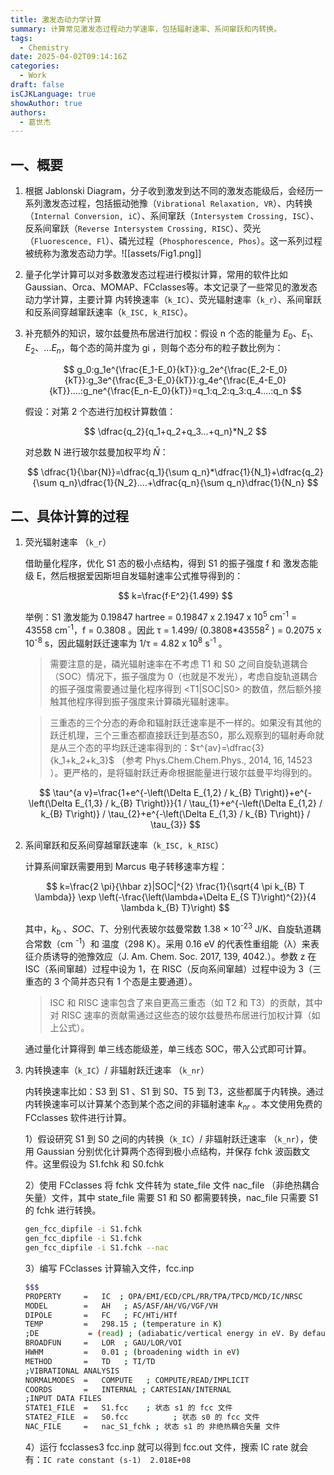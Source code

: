 ```yaml
---
title: 激发态动力学计算
summary: 计算常见激发态过程动力学速率，包括辐射速率、系间窜跃和内转换。
tags:
  - Chemistry
date: 2025-04-02T09:14:16Z
categories:
  - Work
draft: false
isCJKLanguage: true
showAuthor: true
authors:
  - 葛世杰
---
```


## 一、概要

1. 根据 Jablonski Diagram，分子收到激发到达不同的激发态能级后，会经历一系列激发态过程，包括振动弛豫（`Vibrational Relaxation, VR`）、内转换（`Internal Conversion, iC`）、系间窜跃（`Intersystem Crossing, ISC`）、反系间窜跃（`Reverse Intersystem Crossing, RISC`）、荧光（`Fluorescence, Fl`）、磷光过程（`Phosphorescence, Phos`）。这一系列过程被统称为激发态动力学。![[assets/Fig1.png]]




2. 量子化学计算可以对多数激发态过程进行模拟计算，常用的软件比如 Gaussian、Orca、MOMAP、FCclasses等。本文记录了一些常见的激发态动力学计算，主要计算 内转换速率（`k_IC`）、荧光辐射速率（`k_r`）、系间窜跃和反系间穿越窜跃速率（`k_ISC, k_RISC`）。

3. 补充额外的知识，玻尔兹曼热布居进行加权：假设 n 个态的能量为 $E_0、E_1、E_2、...E_n$，每个态的简并度为 gi ，则每个态分布的粒子数比例为：

    $$
    g_0:g_1e^{\frac{E_1-E_0}{kT}}:g_2e^{\frac{E_2-E_0}{kT}}:g_3e^{\frac{E_3-E_0}{kT}}:g_4e^{\frac{E_4-E_0}{kT}}....:g_ne^{\frac{E_n-E_0}{kT}}=q_1:q_2:q_3:q_4....:q_n
    $$

    假设：对第 2 个态进行加权计算数值：

    $$
    \dfrac{q_2}{q_1+q_2+q_3...+q_n}*N_2
    $$

    对总数 N 进行玻尔兹曼加权平均 $\bar{N}$：

    $$
    \dfrac{1}{\bar{N}}=\dfrac{q_1}{\sum q_n}*\dfrac{1}{N_1}+\dfrac{q_2}{\sum q_n}\dfrac{1}{N_2}....+\dfrac{q_n}{\sum q_n}\dfrac{1}{N_n}
    $$

## 二、具体计算的过程

1. 荧光辐射速率 （`k_r`）

    借助量化程序，优化 S1 态的极小点结构，得到 S1 的振子强度 f 和 激发态能级 E，然后根据爱因斯坦自发辐射速率公式推导得到的：

    $$
    k=\frac{f·E^2}{1.499}
    $$

    举例：S1 激发能为 0.19847 hartree \= 0.19847 x 2.1947 x  10<sup>5</sup>  cm<sup>-1</sup> \= 43558 cm<sup>-1</sup>，f \= 0.3808 。因此 τ \= 1.499/ (0.3808\*43558<sup>2</sup> ) \= 0.2075 x 10<sup>-8</sup> s，因此辐射跃迁速率为 1/τ \= 4.82 x 10<sup>8</sup> s<sup>-1</sup> 。

    > 需要注意的是，磷光辐射速率在不考虑 T1 和 S0 之间自旋轨道耦合（SOC）情况下，振子强度为 0（也就是不发光），考虑自旋轨道耦合的振子强度需要通过量化程序得到 <T1|SOC|S0> 的数值，然后额外接触其他程序得到振子强度来计算磷光辐射速率。
    >

    > 三重态的三个分态的寿命和辐射跃迁速率是不一样的。如果没有其他的跃迁机理，三个三重态都直接跃迁到基态S0，那么观察到的辐射寿命就是从三个态的平均跃迁速率得到的：$τ^{av}=\dfrac{3}{k_1+k_2+k_3}$ （参考 Phys.Chem.Chem.Phys., 2014, 16, 14523 ）。更严格的，是将辐射跃迁寿命根据能量进行玻尔兹曼平均得到的。
    >

    $$
    \tau^{a v}=\frac{1+e^{-\left(\Delta E_{1,2} / k_{B} T\right)}+e^{-\left(\Delta E_{1,3} / k_{B} T\right)}}{1 / \tau_{1}+e^{-\left(\Delta E_{1,2} / k_{B} T\right)} / \tau_{2}+e^{-\left(\Delta E_{1,3} / k_{B} T\right)} / \tau_{3}}
    $$

2. 系间窜跃和反系间穿越窜跃速率（`k_ISC, k_RISC`）

    计算系间窜跃需要用到 Marcus 电子转移速率方程：

    $$
    k=\frac{2 \pi}{\hbar z}|SOC|^{2} \frac{1}{\sqrt{4 \pi k_{B} T \lambda}} \exp \left(-\frac{\left(\lambda+\Delta E_{S T}\right)^{2}}{4 \lambda k_{B} T}\right)
    $$

    其中，$k_b$ 、$SOC$、$T$、分别代表玻尔兹曼常数 1.38 × 10<sup>-23</sup> J/K、自旋轨道耦合常数（cm <sup>-1</sup>）和 温度（298 K）。采用 0.16 eV 的代表性重组能（λ）来表征介质诱导的弛豫效应（J. Am. Chem. Soc. 2017, 139, 4042.）。参数 z 在 ISC（系间窜越）过程中设为 1，在 RISC（反向系间窜越）过程中设为 3（三重态的 3 个简并态只有 1 个态是主要通道）。

    > ISC 和 RISC 速率包含了来自更高三重态（如 T2 和 T3）的贡献，其中对 RISC 速率的贡献需通过这些态的玻尔兹曼热布居进行加权计算（如上公式）。
    >

    通过量化计算得到 单三线态能级差，单三线态 SOC，带入公式即可计算。
3. 内转换速率（`k_IC`）/ 非辐射跃迁速率 （`k_nr`）

    内转换速率比如：S3 到 S1 、S1 到 S0、T5 到 T3，这些都属于内转换。通过内转换速率可以计算某个态到某个态之间的非辐射速率 $k_{nr}$ 。本文使用免费的 FCclasses 软件进行计算。

    1）假设研究 S1 到 S0 之间的内转换（`k_IC`）/ 非辐射跃迁速率 （`k_nr`），使用 Gaussian 分别优化计算两个态得到极小点结构，并保存 fchk 波函数文件。这里假设为 S1.fchk 和 S0.fchk

    2）使用 FCclasses 将 fchk 文件转为 state_file 文件 nac_file （非绝热耦合矢量）文件，其中 state_file 需要 S1 和 S0 都需要转换，nac_file 只需要 S1 的 fchk 进行转换。

    ```bash
    gen_fcc_dipfile -i S1.fchk
    gen_fcc_dipfile -i S1.fchk
    gen_fcc_dipfile -i S1.fchk --nac
    ```

    3）编写 FCclasses 计算输入文件，fcc.inp

    ```bash
    $$$
    PROPERTY     =   IC  ; OPA/EMI/ECD/CPL/RR/TPA/TPCD/MCD/IC/NRSC
    MODEL        =   AH   ; AS/ASF/AH/VG/VGF/VH
    DIPOLE       =   FC   ; FC/HTi/HTf
    TEMP         =   298.15 ; (temperature in K) 
    ;DE           = (read) ; (adiabatic/vertical energy in eV. By default, read from state files) 
    BROADFUN     =   LOR  ; GAU/LOR/VOI
    HWHM         =   0.01 ; (broadening width in eV)
    METHOD       =   TD   ; TI/TD
    ;VIBRATIONAL ANALYSIS 
    NORMALMODES  =   COMPUTE   ; COMPUTE/READ/IMPLICIT
    COORDS       =   INTERNAL ; CARTESIAN/INTERNAL
    ;INPUT DATA FILES 
    STATE1_FILE  =   S1.fcc    ; 状态 s1 的 fcc 文件
    STATE2_FILE  =   S0.fcc          ; 状态 s0 的 fcc 文件
    NAC_FILE     =   nac_S1_fchk ; 状态 s1 的 非绝热耦合矢量 文件
    ```

    4）运行 fcclasses3 fcc.inp 就可以得到 fcc.out 文件，搜索 IC rate 就会有：`IC rate constant (s-1)  2.018E+08`
